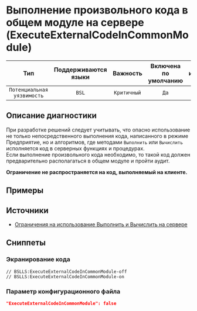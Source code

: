 # Выполнение произвольного кода в общем модуле на сервере (ExecuteExternalCodeInCommonModule)

| Тип | Поддерживаются<br/>языки | Важность | Включена<br/>по умолчанию | Время на<br/>исправление (мин) | Тэги |
| :-: | :-: | :-: | :-: | :-: | :-: |
| `Потенциальная уязвимость` | `BSL` | `Критичный` | `Да` | `15` | `badpractice`<br/>`standard` |

<!-- Блоки выше заполняются автоматически, не трогать -->
## Описание диагностики
<!-- Описание диагностики заполняется вручную. Необходимо понятным языком описать смысл и схему работу -->

При разработке решений следует учитывать, что опасно использование не только непосредственного выполнения кода, написанного в режиме Предприятие, но и алгоритмов, где методами `Выполнить` или `Вычислить` исполняется код в серверных функциях и процедурах.  
Если выполнение произвольного кода необходимо, то такой код должен предварительно располагаться в общем модуле и пройти аудит.

**Ограничение не распространяется на код, выполняемый на клиенте.**

## Примеры
<!-- В данном разделе приводятся примеры, на которые диагностика срабатывает, а также можно привести пример, как можно исправить ситуацию -->

## Источники
<!-- Необходимо указывать ссылки на все источники, из которых почерпнута информация для создания диагностики -->


* [Ограничения на использование Выполнить и Вычислить на сервере](https://its.1c.ru/db/v8std#content:770:hdoc)

## Сниппеты

<!-- Блоки ниже заполняются автоматически, не трогать -->
### Экранирование кода

```bsl
// BSLLS:ExecuteExternalCodeInCommonModule-off
// BSLLS:ExecuteExternalCodeInCommonModule-on
```

### Параметр конфигурационного файла

```json
"ExecuteExternalCodeInCommonModule": false
```
